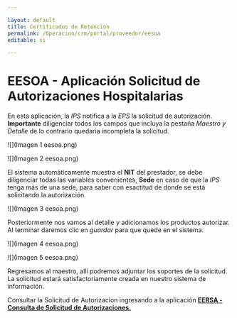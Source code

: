 ```yaml
---

layout: default
title: Certificados de Retención
permalink: /Operacion/crm/portal/proveedor/eesoa
editable: si

---
```


# EESOA - Aplicación Solicitud de Autorizaciones Hospitalarias  


En esta aplicación, la *IPS* notifica a la *EPS* la solicitud de autorización. **Importante** diligenciar todos los campos que incluya la pestaña *Maestro y Detalle* de lo contrario quedaria incompleta la solicitud. 

![](Imagen 1 eesoa.png)

![](Imagen 2 eesoa.png)

El sistema automáticamente muestra el **NIT** del prestador, se debe diligenciar todas las variables convenientes, **Sede** en caso de que la *IPS* tenga más de una sede,  para saber con esactitud de donde se está solicitando la autorización.

![](Imagen 3 eesoa.png)

Posteriormente nos vamos al detalle y adicionamos los productos autorizar. Al terminar daremos clic en *guardar* para que quede en el sistema.  

![](imagen 4 eesoa.png)

![](imagen 5 eesoa.png)

Regresamos al maestro, allí podremos adjuntar los soportes de la solicitud. La solicitud estará satisfactoriamente creada en nuestro sistema de información.

Consultar la Solicitud de Autorizacion ingresando a la aplicación [**EERSA - Consulta de Solicitud de Autorizaciones.**](http://docs.oasiscom.com/Operacion/crm/portal/proveedor/eersa)